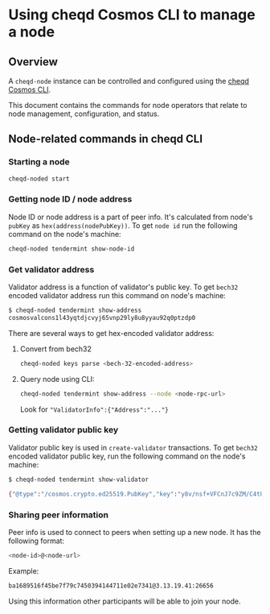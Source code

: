 # Using cheqd Cosmos CLI to manage a node

## Overview

A `cheqd-node` instance can be controlled and configured using the [cheqd Cosmos CLI](readme.md).

This document contains the commands for node operators that relate to node management, configuration, and status.

## Node-related commands in cheqd CLI

### Starting a node

```bash
cheqd-noded start
```

### Getting node ID / node address

Node ID or node address is a part of peer info. It's calculated from node's `pubKey` as `hex(address(nodePubKey))`. To get `node id` run the following command on the node's machine:

```bash
cheqd-noded tendermint show-node-id
```

### Get validator address

Validator address is a function of validator's public key. To get `bech32` encoded validator address run this command on node's machine:

```bash
$ cheqd-noded tendermint show-address
cosmosvalcons1l43yqtdjcvyj65vnp29ly8u8yyau92q0ptzdp0
```

There are several ways to get hex-encoded validator address:

1. Convert from bech32

   ```bash
   cheqd-noded keys parse <bech-32-encoded-address>
   ```

2. Query node using CLI:

   ```bash
   cheqd-noded tendermint show-address --node <node-rpc-url>
   ```

   Look for `"ValidatorInfo":{"Address":"..."}`

### Getting validator public key

Validator public key is used in `create-validator` transactions. To get `bech32` encoded validator public key, run the following command on the node's machine:

```bash
$ cheqd-noded tendermint show-validator

{"@type":"/cosmos.crypto.ed25519.PubKey","key":"y8v/nsf+VFCnJ7c9ZM/C4tUMnWKHhU+K+B82B+5vUZg="}
```

### Sharing peer information

Peer info is used to connect to peers when setting up a new node. It has the following format:

```bash
<node-id>@<node-url>
```

Example:

```bash
ba1689516f45be7f79c7450394144711e02e7341@3.13.19.41:26656
```

Using this information other participants will be able to join your node.
